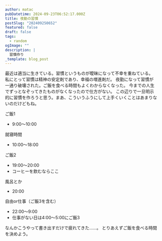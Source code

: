 ```yaml
---
author: matac
pubDatetime: 2024-09-23T06:52:17.000Z
title: 夜勤の習慣
postSlug: "202409250652"
featured: false
draft: false
tags:
  - random
ogImage: ""
description: |
  習慣作り
_template: blog_post
---
```


最近は適当に生きている。習慣というものが曖昧になって不幸を重ねている。
私にとって習慣は精神の安定剤であり、幸福の増進剤だ。
夜勤になって習慣が一通り破壊された。ご飯を食べる時間もよくわからなくなった。
今までの人生でずっとなぞってきたものがなくなったので仕方がない。
この辺りで一旦明示的に習慣を作ろうと思う。まあ、こういうふうにして上手くいくことはあまりないのだけどもね。

ご飯1

- 9:00〜10:00

就寝時間

- 10:00〜18:00

ご飯2

- 19:00〜20:00
- コーヒーを飲むならここ

風呂とか

- 20:00

自由or仕事（ご飯3を含む）

- 22:00〜9:00
- 仕事がない日は4:00〜5:00にご飯3

なんかこうやって書き出すだけで疲れてきた......。
とりあえずご飯を食べる時間を決めよう。
